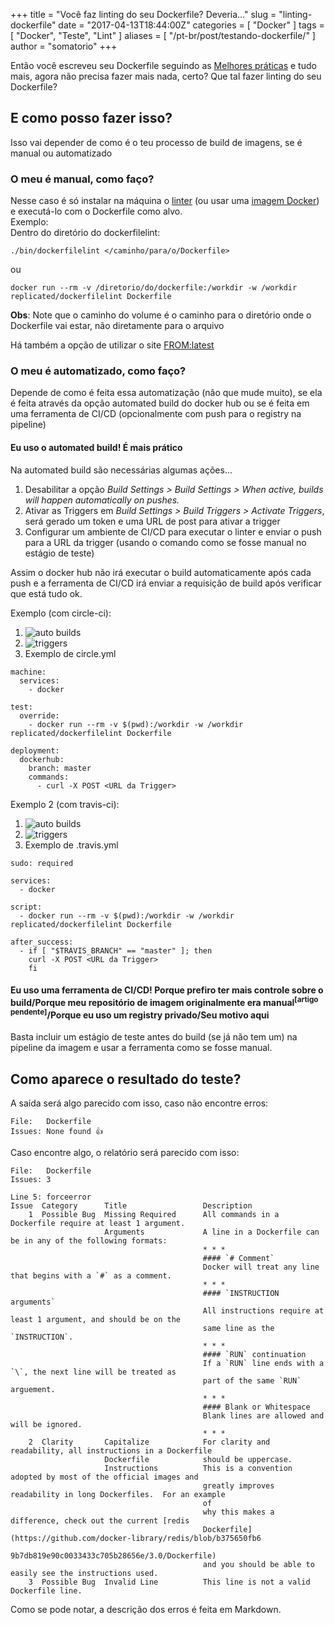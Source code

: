 +++
title = "Você faz linting do seu Dockerfile? Deveria..."
slug = "linting-dockerfile"
date = "2017-04-13T18:44:00Z"
categories = [ "Docker" ]
tags = [ "Docker", "Teste", "Lint" ]
aliases = [ "/pt-br/post/testando-dockerfile/" ]
author = "somatorio"
+++  

Então você escreveu seu Dockerfile seguindo as [Melhores práticas](https://docs.docker.com/engine/userguide/eng-image/dockerfile_best-practices/) e tudo mais, agora não precisa fazer mais nada, certo? Que tal fazer linting do seu Dockerfile?

## E como posso fazer isso?
Isso vai depender de como é o teu processo de build de imagens, se é manual ou automatizado

### O meu é manual, como faço?
Nesse caso é só instalar na máquina o [linter](https://github.com/replicatedhq/dockerfilelint/) (ou usar uma [imagem Docker](https://hub.docker.com/r/replicated/dockerfilelint/)) e executá-lo com o Dockerfile como alvo.  
Exemplo:  
Dentro do diretório do dockerfilelint:
```
./bin/dockerfilelint </caminho/para/o/Dockerfile>
```
ou
```
docker run --rm -v /diretorio/do/dockerfile:/workdir -w /workdir replicated/dockerfilelint Dockerfile
```
**Obs**: Note que o caminho do volume é o caminho para o diretório onde o Dockerfile vai estar, não diretamente para o arquivo

Há também a opção de utilizar o site [FROM:latest](https://www.fromlatest.io/)

### O meu é automatizado, como faço?
Depende de como é feita essa automatização (não que mude muito), se ela é feita através da opção automated build do docker hub ou se é feita em uma ferramenta de CI/CD (opcionalmente com push para o registry na pipeline)

#### Eu uso o automated build! É mais prático
Na automated build são necessárias algumas ações...

1.  Desabilitar a opção *Build Settings > Build Settings > When active, builds will happen automatically on pushes.*
2.  Ativar as Triggers em *Build Settings > Build Triggers > Activate Triggers*, será gerado um token e uma URL de post para ativar a trigger
3.  Configurar um ambiente de CI/CD para executar o linter e enviar o push para a URL da trigger (usando o comando como se fosse manual no estágio de teste)

Assim o docker hub não irá executar o build automaticamente após cada push e a ferramenta de CI/CD irá enviar a requisição de build após verificar que está tudo ok.

Exemplo (com circle-ci):  

1.  ![auto builds](/img/lintdocker1.png)
2.  ![triggers](/img/lintdocker2.png)
3.  Exemplo de circle.yml

```
machine:
  services:
    - docker

test:
  override:
    - docker run --rm -v $(pwd):/workdir -w /workdir replicated/dockerfilelint Dockerfile

deployment:
  dockerhub:
    branch: master
    commands:
      - curl -X POST <URL da Trigger>
```

Exemplo 2 (com travis-ci):  

1.  ![auto builds](/img/lintdocker1.png)
2.  ![triggers](/img/lintdocker2.png)
3.  Exemplo de .travis.yml

```
sudo: required

services:
  - docker

script:
  - docker run --rm -v $(pwd):/workdir -w /workdir replicated/dockerfilelint Dockerfile

after_success:
  - if [ "$TRAVIS_BRANCH" == "master" ]; then
    curl -X POST <URL da Trigger>
    fi
```

#### Eu uso uma ferramenta de CI/CD! Porque prefiro ter mais controle sobre o build/Porque meu repositório de imagem originalmente era manual<sup>[artigo pendente]</sup>/Porque eu uso um registry privado/Seu motivo aqui
Basta incluir um estágio de teste antes do build (se já não tem um) na pipeline da imagem e usar a ferramenta como se fosse manual.

## Como aparece o resultado do teste?
A saída será algo parecido com isso, caso não encontre erros:

```
File:   Dockerfile
Issues: None found 👍
```
Caso encontre algo, o relatório será parecido com isso:

```
File:   Dockerfile
Issues: 3

Line 5: forceerror
Issue  Category      Title                 Description
    1  Possible Bug  Missing Required      All commands in a Dockerfile require at least 1 argument.
                     Arguments             A line in a Dockerfile can be in any of the following formats:
                                           * * *
                                           #### `# Comment`
                                           Docker will treat any line that begins with a `#` as a comment.
                                           * * *
                                           #### `INSTRUCTION arguments`
                                           All instructions require at least 1 argument, and should be on the
                                           same line as the `INSTRUCTION`.
                                           * * *
                                           #### `RUN` continuation
                                           If a `RUN` line ends with a `\`, the next line will be treated as
                                           part of the same `RUN` arguement.
                                           * * *
                                           #### Blank or Whitespace
                                           Blank lines are allowed and will be ignored.
                                           * * *
    2  Clarity       Capitalize            For clarity and readability, all instructions in a Dockerfile
                     Dockerfile            should be uppercase.
                     Instructions          This is a convention adopted by most of the official images and
                                           greatly improves readability in long Dockerfiles.  For an example
                                           of
                                           why this makes a difference, check out the current [redis
                                           Dockerfile](https://github.com/docker-library/redis/blob/b375650fb6
                                           9b7db819e90c0033433c705b28656e/3.0/Dockerfile)
                                           and you should be able to easily see the instructions used.
    3  Possible Bug  Invalid Line          This line is not a valid Dockerfile line.
```
Como se pode notar, a descrição dos erros é feita em Markdown.

